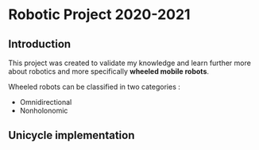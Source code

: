 # Robotic Project 2020-2021

## Introduction

This project was created to validate my knowledge and learn further more about robotics and more specifically **wheeled mobile robots**.

Wheeled robots can be classified in two categories :

- Omnidirectional
- Nonholonomic


## Unicycle implementation

